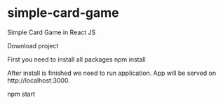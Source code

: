 # simple-card-game
Simple Card Game in React JS

Download project

First you need to install all packages
npm install

After install is finished we need to run application.
App will be served on http://localhost:3000.

npm start
